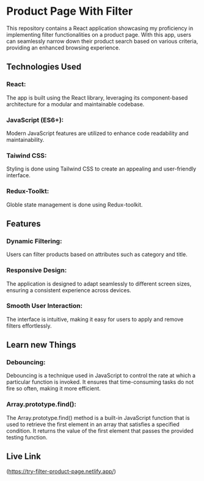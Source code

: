 # Product Page With Filter

This repository contains a React application showcasing my proficiency in implementing filter functionalities on a product page. With this app, users can seamlessly narrow down their product search based on various criteria, providing an enhanced browsing experience.


## Technologies Used

### React:
The app is built using the React library, leveraging its component-based architecture for a modular and maintainable codebase.
### JavaScript (ES6+): 
Modern JavaScript features are utilized to enhance code readability and maintainability.
### Taiwind CSS: 
Styling is done using Tailwind CSS to create an appealing and user-friendly interface.
### Redux-Toolkt: 
Globle state management is done using Redux-toolkit.


## Features

### Dynamic Filtering: 
Users can filter products based on attributes such as category and title.
### Responsive Design: 
The application is designed to adapt seamlessly to different screen sizes, ensuring a consistent experience across devices.
### Smooth User Interaction: 
The interface is intuitive, making it easy for users to apply and remove filters effortlessly.


## Learn new Things

### Debouncing:
Debouncing is a technique used in JavaScript to control the rate at which a particular function is invoked. It ensures that time-consuming tasks do not fire so often, making it more efficient.
### Array.prototype.find():
The Array.prototype.find() method is a built-in JavaScript function that is used to retrieve the first element in an array that satisfies a specified condition. It returns the value of the first element that passes the provided testing function.

## Live Link

(https://try-filter-product-page.netlify.app/)
